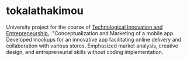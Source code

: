 # tokalathakimou

University project for the course of [Technological Innovation and Entrepreneurship.](https://www.dept.aueb.gr/el/cs/courses/3584). 
 "Conceptualization and Marketing of a mobile app. Developed mockups for an innovative app facilitating online
delivery and collaboration with various stores. Emphasized market analysis, creative design, and entrepreneurial
skills without coding implementation.
